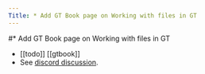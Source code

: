 ---Title: * Add GT Book page on Working with files in GT---#* Add GT Book page on Working with files in GT- [[todo]] [[gtbook]]- See [discord discussion](https://discord.com/channels/729445214812504107/735947900651175998/1070117367012663427).